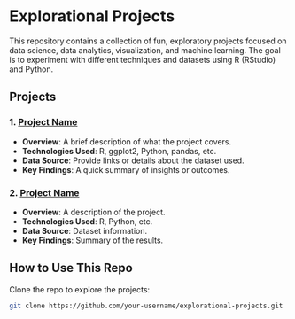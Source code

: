 # Explorational Projects

This repository contains a collection of fun, exploratory projects focused on data science, data analytics, visualization, and machine learning. The goal is to experiment with different techniques and datasets using R (RStudio) and Python.

## Projects

### 1. [Project Name](Link-to-folder-if-applicable)
- **Overview**: A brief description of what the project covers.
- **Technologies Used**: R, ggplot2, Python, pandas, etc.
- **Data Source**: Provide links or details about the dataset used.
- **Key Findings**: A quick summary of insights or outcomes.

### 2. [Project Name](Link-to-folder-if-applicable)
- **Overview**: A description of the project.
- **Technologies Used**: R, Python, etc.
- **Data Source**: Dataset information.
- **Key Findings**: Summary of the results.

## How to Use This Repo
Clone the repo to explore the projects:
```bash
git clone https://github.com/your-username/explorational-projects.git
